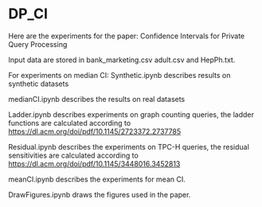 # DP_CI
Here are the experiments for the paper: Confidence Intervals for Private Query Processing

Input data are stored in bank_marketing.csv adult.csv and HepPh.txt.

For experiments on median CI:
  Synthetic.ipynb describes results on synthetic datasets
  
  medianCI.ipynb describes the results on real datasets
  
Ladder.ipynb describes experiments on graph counting queries, the ladder functions are calculated according to https://dl.acm.org/doi/pdf/10.1145/2723372.2737785

Residual.ipynb describes the experiments on TPC-H queries, the residual sensitivities are calculated according to https://dl.acm.org/doi/pdf/10.1145/3448016.3452813

meanCI.ipynb describes the experiments for mean CI.

DrawFigures.ipynb draws the figures used in the paper.
